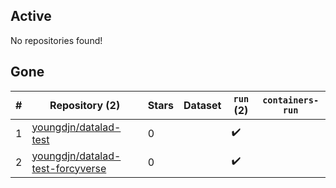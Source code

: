 ## Active
No repositories found!

## Gone
| # | Repository (2) | Stars | Dataset | `run` (2) | `containers-run` |
| --- | --- | --- | --- | --- | --- |
| 1 | [youngdjn/datalad-test](https://github.com/youngdjn/datalad-test) | 0 |  | :heavy_check_mark: |  |
| 2 | [youngdjn/datalad-test-forcyverse](https://github.com/youngdjn/datalad-test-forcyverse) | 0 |  | :heavy_check_mark: |  |
